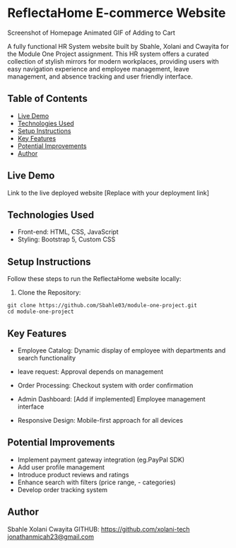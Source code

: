 # ReflectaHome E-commerce Website
Screenshot of Homepage
Animated GIF of Adding to Cart

A fully functional HR System website built by Sbahle, Xolani and Cwayita for the Module One Project assignment. This HR system offers a curated collection of stylish mirrors for modern workplaces, providing users with easy navigation experience and employee management, leave management, and absence tracking and user friendly interface.

## Table of Contents
- [Live Demo](#live-demo)
- [Technologies Used](#technologies-used)
- [Setup Instructions](#setup-instructions)
- [Key Features](#key-features)
- [Potential Improvements](#potential-improvements)
- [Author](#author)

## Live Demo
Link to the live deployed website [Replace with your deployment link]

## Technologies Used
- Front-end: HTML, CSS, JavaScript
- Styling: Bootstrap 5, Custom CSS

## Setup Instructions
Follow these steps to run the ReflectaHome website locally:

1. Clone the Repository:

```
git clone https://github.com/Sbahle03/module-one-project.git
cd module-one-project
```

## Key Features

- Employee Catalog: Dynamic display of employee with departments and search functionality

- leave request: Approval depends on management

- Order Processing: Checkout system with order confirmation

- Admin Dashboard: [Add if implemented] Employee management interface

- Responsive Design: Mobile-first approach for all devices

## Potential Improvements
- Implement payment gateway integration (eg.PayPal SDK)
- Add user profile management
- Introduce product reviews and ratings
- Enhance search with filters (price range, - categories)
- Develop order tracking system

## Author
Sbahle
Xolani
Cwayita
GITHUB: https://github.com/xolani-tech
jonathanmicah23@gmail.com